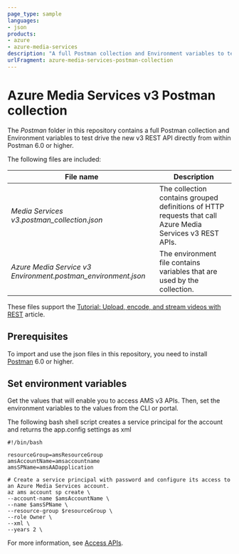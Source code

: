 ```yaml
---
page_type: sample
languages:
- json
products:
- azure
- azure-media-services
description: "A full Postman collection and Environment variables to test drive the new v3 REST API directly from within Postman 6.0 or higher."
urlFragment: azure-media-services-postman-collection
---
```


# Azure Media Services v3 Postman collection 
 
The *Postman* folder in this repository contains a full Postman collection and Environment variables to test drive the new v3 REST API directly from within Postman 6.0 or higher.

The following files are included:

|File name|Description|
|---|---|
|*Media Services v3.postman_collection.json*|The collection contains grouped definitions of HTTP requests that call Azure Media Services v3 REST APIs.|
|*Azure Media Service v3 Environment.postman_environment.json*|The environment file contains variables that are used by the collection. |

These files support the [Tutorial: Upload, encode, and stream videos with REST](https://docs.microsoft.com/azure/media-services/latest/stream-files-tutorial-with-rest) article.

## Prerequisites

To import and use the json files in this repository, you need to install [Postman](https://www.getpostman.com/) 6.0 or higher.

## Set environment variables

Get the values that will enable you to access AMS v3 APIs. Then, set the environment variables to the values from the CLI or portal. 

The following bash shell script creates a service principal for the account and returns the app.config settings as xml

    #!/bin/bash

    resourceGroup=amsResourceGroup
    amsAccountName=amsaccountname
    amsSPName=amsAADapplication

    # Create a service principal with password and configure its access to an Azure Media Services account.
    az ams account sp create \
    --account-name $amsAccountName \
    --name $amsSPName \
    --resource-group $resourceGroup \
    --role Owner \
    --xml \
    --years 2 \

For more information, see [Access APIs](https://docs.microsoft.com/azure/media-services/latest/access-api-cli-how-to).

